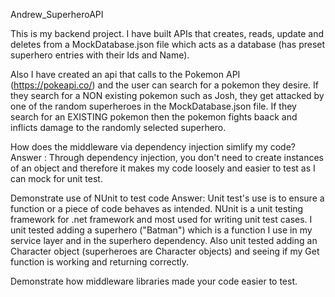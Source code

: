 Andrew_SuperheroAPI

This is my backend project. I have built APIs that creates, reads, update and deletes from a MockDatabase.json file which acts as a database (has preset superhero entries with their Ids and Name). 

Also I have created an api that calls to the Pokemon API (https://pokeapi.co/) and the user can search for a pokemon they desire. If they search for a NON existing pokemon such as Josh, they get attacked by one of the random superheroes in the MockDatabase.json file. If they search for an EXISTING pokemon then the pokemon fights baack and inflicts damage to the randomly selected superhero. 

How does the middleware via dependency injection simlify my code?
Answer : Through dependency injection, you don't need to create instances of an object and therefore it makes my code loosely and easier to test as I can mock for unit test. 


Demonstrate use of NUnit to test code
Answer: Unit test's use is to ensure a function or a piece of code behaves as intended. NUnit is a unit testing framework for .net framework and most used for writing unit test cases. I unit tested adding a superhero ("Batman") which is a function I use in my service layer and in the superhero dependency. Also unit tested adding an Character object (superheroes are Character objects) and seeing if my Get function is working and returning correctly.

Demonstrate how middleware libraries made your code easier to test.
